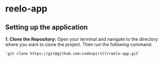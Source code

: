 # reelo-app

## Setting up the application

**1. Clone the Repository:** 
    Open your terminal and navigate to the directory where you want to clone the project. Then run the following         command:
    
    `git clone https://git@github.com:codespirit7/reelo-app.git`



